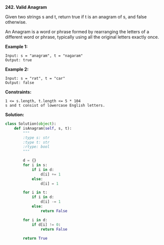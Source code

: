 **242. Valid Anagram**

Given two strings s and t, return true if t is an anagram of s, and false otherwise.

An Anagram is a word or phrase formed by rearranging the letters of a different word or phrase, typically using all the original letters exactly once.

**Example 1:**

```
Input: s = "anagram", t = "nagaram"
Output: true
```

**Example 2:**

```
Input: s = "rat", t = "car"
Output: false
```

**Constraints:**

```
1 <= s.length, t.length <= 5 * 104
s and t consist of lowercase English letters.
```

**Solution:**

```python
class Solution(object):
    def isAnagram(self, s, t):
        """
        :type s: str
        :type t: str
        :rtype: bool
        """

        d = {}
        for i in s:
            if i in d:
                d[i] += 1
            else:
                d[i] = 1  

        for i in t:
            if i in d:
                d[i] -= 1
            else:
                return False

        for i in d:
            if d[i] != 0:
                return False
                
        return True

```

